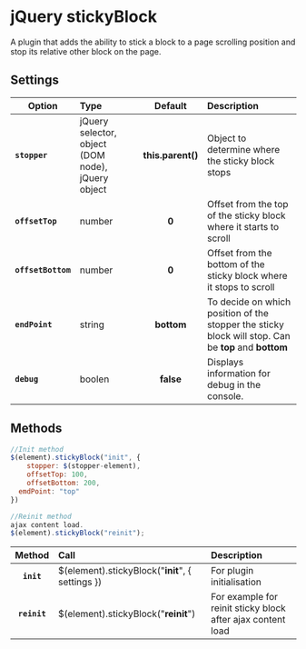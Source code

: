 # jQuery stickyBlock

A plugin that adds the ability to stick a block to a page scrolling position and stop its relative other block on the page. 

## Settings

| Option  | Type | Default  | Description |
| --- | :-- | :--: | :-- |
| **`stopper`**  | jQuery selector, object (DOM node), jQuery object  | **this.parent()**  | Object to determine where the sticky block stops  |
| **`offsetTop`**  | number  | **0**  | Offset from the top of the sticky block where it starts to scroll  |
| **`offsetBottom`**  | number  | **0**  | Offset from the bottom of the sticky block where it stops to scroll  |
| **`endPoint`**  | string  | **bottom**  | To decide on which position of the stopper the sticky block will stop. Can be **top** and **bottom** |
| **`debug`**  | boolen  | **false**  | Displays information for debug in the console. |

## Methods

```javascript
//Init method
$(element).stickyBlock("init", {
	stopper: $(stopper-element),
	offsetTop: 100,
	offsetBottom: 200,
  emdPoint: "top"
})

//Reinit method
ajax content load.
$(element).stickyBlock("reinit");
```

| Method  | Call | Description  |
| :--: | :-- | :-- |
| **`init`** | $(element).stickyBlock("**init**", { settings }) | For plugin initialisation |
| **`reinit`** | $(element).stickyBlock("**reinit**") | For example for reinit sticky block after ajax content load |
